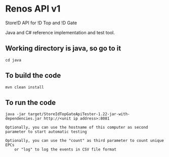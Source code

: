 # Renos API v1

Store!D API for !D Top and !D Gate

Java and C# reference implementation and test tool.

## Working directory is java, so go to it
	cd java
	
## To build the code
	mvn clean install

## To run the code
	java -jar target/StoreIdTopGateApiTester-1.22-jar-with-dependencies.jar http://<unit ip address>:8081
	
	Optionally, you can use the hostname of this computer as second parameter to start automatic testing

	Optionally, you can use the "count" as third parameter to count unique EPCs 
		or "log" to log the events in CSV file format

